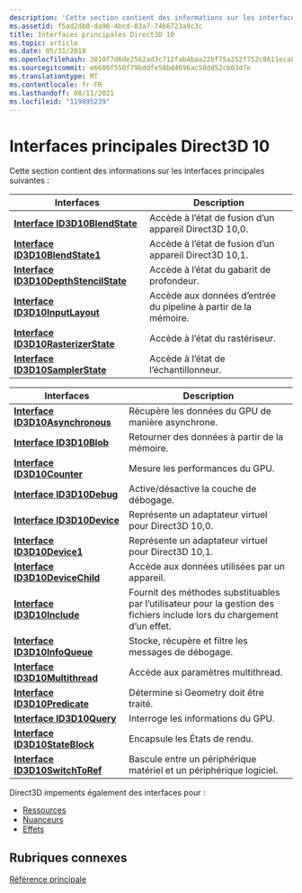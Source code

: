```yaml
---
description: 'Cette section contient des informations sur les interfaces principales suivantes :'
ms.assetid: f5ad2db8-da90-4bcd-83a7-7466723a9c3c
title: Interfaces principales Direct3D 10
ms.topic: article
ms.date: 05/31/2018
ms.openlocfilehash: 3810f7d6de2562ad3c712fab4baa22bf75a252f752c8611eca84043913c2917a
ms.sourcegitcommit: e6600f550f79bddfe58bd4696ac50dd52cb03d7e
ms.translationtype: MT
ms.contentlocale: fr-FR
ms.lasthandoff: 08/11/2021
ms.locfileid: "119895239"
---
```

# <a name="direct3d-10-core-interfaces"></a>Interfaces principales Direct3D 10

Cette section contient des informations sur les interfaces principales suivantes :



| Interfaces                                                           | Description                                         |
|----------------------------------------------------------------------|-----------------------------------------------------|
| [**Interface ID3D10BlendState**](/windows/desktop/api/D3D10/nn-d3d10-id3d10blendstate)               | Accède à l’état de fusion d’un appareil Direct3D 10,0. |
| [**Interface ID3D10BlendState1**](/windows/desktop/api/D3D10_1/nn-d3d10_1-id3d10blendstate1)             | Accède à l’état de fusion d’un appareil Direct3D 10,1. |
| [**Interface ID3D10DepthStencilState**](/windows/desktop/api/D3D10/nn-d3d10-id3d10depthstencilstate) | Accède à l’état du gabarit de profondeur.                       |
| [**Interface ID3D10InputLayout**](/windows/win32/api/d3d10/nn-d3d10-id3d10inputlayout)             | Accède aux données d’entrée du pipeline à partir de la mémoire.           |
| [**Interface ID3D10RasterizerState**](/windows/desktop/api/D3D10/nn-d3d10-id3d10rasterizerstate)     | Accède à l’état du rastériseur.                          |
| [**Interface ID3D10SamplerState**](/windows/desktop/api/D3D10/nn-d3d10-id3d10samplerstate)           | Accède à l’état de l’échantillonneur.                             |



 



| Interfaces                                                 | Description                                                                          |
|------------------------------------------------------------|--------------------------------------------------------------------------------------|
| [**Interface ID3D10Asynchronous**](/windows/desktop/api/D3D10/nn-d3d10-id3d10asynchronous) | Récupère les données du GPU de manière asynchrone.                                          |
| [**Interface ID3D10Blob**](/windows/desktop/api/D3DCommon/nn-d3dcommon-id3d10blob)                 | Retourner des données à partir de la mémoire.                                                             |
| [**Interface ID3D10Counter**](/windows/desktop/api/D3D10/nn-d3d10-id3d10counter)           | Mesure les performances du GPU.                                                            |
| [**Interface ID3D10Debug**](/windows/desktop/api/D3D10SDKLayers/nn-d3d10sdklayers-id3d10debug)               | Active/désactive la couche de débogage.                                                    |
| [**Interface ID3D10Device**](/windows/desktop/api/D3D10/nn-d3d10-id3d10device)             | Représente un adaptateur virtuel pour Direct3D 10,0.                                      |
| [**Interface ID3D10Device1**](/windows/desktop/api/D3D10_1/nn-d3d10_1-id3d10device1)           | Représente un adaptateur virtuel pour Direct3D 10,1.                                      |
| [**Interface ID3D10DeviceChild**](/windows/desktop/api/D3D10/nn-d3d10-id3d10devicechild)   | Accède aux données utilisées par un appareil.                                                      |
| [**Interface ID3D10Include**](/previous-versions/windows/desktop/legacy/bb173775(v=vs.85))           | Fournit des méthodes substituables par l’utilisateur pour la gestion des fichiers include lors du chargement d’un effet. |
| [**Interface ID3D10InfoQueue**](/windows/desktop/api/D3D10SDKLayers/nn-d3d10sdklayers-id3d10infoqueue)       | Stocke, récupère et filtre les messages de débogage.                                       |
| [**Interface ID3D10Multithread**](/windows/desktop/api/D3D10/nn-d3d10-id3d10multithread)   | Accède aux paramètres multithread.                                                       |
| [**Interface ID3D10Predicate**](/windows/win32/api/d3d10/nn-d3d10-id3d10predicate)       | Détermine si Geometry doit être traité.                                     |
| [**Interface ID3D10Query**](/windows/desktop/api/D3D10/nn-d3d10-id3d10query)               | Interroge les informations du GPU.                                                    |
| [**Interface ID3D10StateBlock**](/windows/desktop/api/d3d10effect/nn-d3d10effect-id3d10stateblock)     | Encapsule les États de rendu.                                                          |
| [**Interface ID3D10SwitchToRef**](/windows/desktop/api/D3D10SDKLayers/nn-d3d10sdklayers-id3d10switchtoref)   | Bascule entre un périphérique matériel et un périphérique logiciel.                                     |



 

Direct3D impements également des interfaces pour :

-   [Ressources](d3d10-graphics-reference-resource-interfaces.md)
-   [Nuanceurs](d3d10-graphics-reference-d3d10-shader-interfaces.md)
-   [Effets](d3d10-graphics-reference-effect-interfaces.md)

## <a name="related-topics"></a>Rubriques connexes

<dl> <dt>

[Référence principale](d3d10-graphics-reference-d3d10-core.md)
</dt> </dl>

 

 
